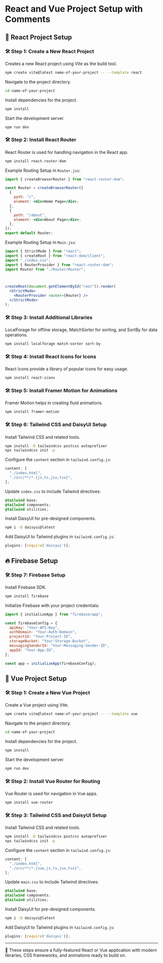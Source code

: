 # React and Vue Project Setup with Comments

## 🚀 React Project Setup

### 🛠️ Step 1: Create a New React Project
Creates a new React project using Vite as the build tool.
```bash
npm create vite@latest name-of-your-project -- --template react
```

Navigate to the project directory.
```bash
cd name-of-your-project
```

Install dependencies for the project.
```bash
npm install
```

Start the development server.
```bash
npm run dev
```

### 🛠️ Step 2: Install React Router
React Router is used for handling navigation in the React app.
```bash
npm install react-router-dom
```

Example Routing Setup in `Router.jsx`:
```jsx
import { createBrowserRouter } from "react-router-dom";

const Router = createBrowserRouter([
  {
    path: "/",
    element: <div>Home Page</div>,
  },
  {
    path: "/about",
    element: <div>About Page</div>,
  },
]);
export default Router;


```


Example Routing Setup in `Main.jsx`:
```jsx
import { StrictMode } from "react";
import { createRoot } from "react-dom/client";
import "./index.css";
import { RouterProvider } from "react-router-dom";
import Router from "./Router/Router";



createRoot(document.getElementById("root")).render(
  <StrictMode>
    <RouterProvider router={Router} />
  </StrictMode>
);


``` 



### 🛠️ Step 3: Install Additional Libraries
LocalForage for offline storage, MatchSorter for sorting, and SortBy for data operations.
```bash
npm install localforage match-sorter sort-by
```

### 🛠️ Step 4: Install React Icons for Icons
React Icons provide a library of popular icons for easy usage.
```bash
npm install react-icons
```

### 🛠️ Step 5: Install Framer Motion for Animations
Framer Motion helps in creating fluid animations.
```bash
npm install framer-motion
```

### 🛠️ Step 6: Tailwind CSS and DaisyUI Setup

Install Tailwind CSS and related tools.
```bash
npm install -D tailwindcss postcss autoprefixer
npx tailwindcss init -p
```

Configure the `content` section in `tailwind.config.js`:
```js
content: [
  "./index.html",
  "./src/**/*.{js,ts,jsx,tsx}",
];
```

Update `index.css` to include Tailwind directives:
```css
@tailwind base;
@tailwind components;
@tailwind utilities;
```

Install DaisyUI for pre-designed components.
```bash
npm i -D daisyui@latest
```

Add DaisyUI to Tailwind plugins in `tailwind.config.js`:
```js
plugins: [require('daisyui')];
```

## 🔥 Firebase Setup

### 🛠️ Step 7: Firebase Setup
Install Firebase SDK.
```bash
npm install firebase
```

Initialize Firebase with your project credentials:
```js
import { initializeApp } from "firebase/app";

const firebaseConfig = {
  apiKey: "Your-API-Key",
  authDomain: "Your-Auth-Domain",
  projectId: "Your-Project-ID",
  storageBucket: "Your-Storage-Bucket",
  messagingSenderId: "Your-Messaging-Sender-ID",
  appId: "Your-App-ID",
};

const app = initializeApp(firebaseConfig);
```

## 🌈 Vue Project Setup

### 🛠️ Step 1: Create a New Vue Project
Create a Vue project using Vite.
```bash
npm create vite@latest name-of-your-project -- --template vue
```

Navigate to the project directory.
```bash
cd name-of-your-project
```

Install dependencies for the project.
```bash
npm install
```

Start the development server.
```bash
npm run dev
```

### 🛠️ Step 2: Install Vue Router for Routing
Vue Router is used for navigation in Vue apps.
```bash
npm install vue-router
```

### 🛠️ Step 3: Tailwind CSS and DaisyUI Setup

Install Tailwind CSS and related tools.
```bash
npm install -D tailwindcss postcss autoprefixer
npx tailwindcss init -p
```

Configure the `content` section in `tailwind.config.js`:
```js
content: [
  "./index.html",
  "./src/**/*.{vue,js,ts,jsx,tsx}",
];
```

Update `main.css` to include Tailwind directives:
```css
@tailwind base;
@tailwind components;
@tailwind utilities;
```

Install DaisyUI for pre-designed components.
```bash
npm i -D daisyui@latest
```

Add DaisyUI to Tailwind plugins in `tailwind.config.js`:
```js
plugins: [require('daisyui')];
```

---

🌟 These steps ensure a fully-featured React or Vue application with modern libraries, CSS frameworks, and animations ready to build on.
